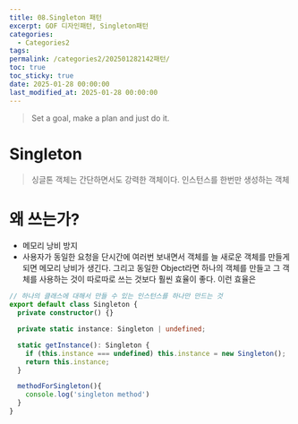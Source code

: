```yaml
---
title: 08.Singleton 패턴
excerpt: GOF 디자인패턴, Singleton패턴
categories:
  - Categories2
tags: 
permalink: /categories2/202501282142패턴/
toc: true
toc_sticky: true
date: 2025-01-28 00:00:00
last_modified_at: 2025-01-28 00:00:00
---
```

> Set a goal, make a plan and just do it.

# Singleton
> 싱글톤 객체는 간단하면서도 강력한 객체이다. 인스턴스를 한번만 생성하는 객체

# 왜 쓰는가?
- 메모리 낭비 방지
- 사용자가 동일한 요청을 단시간에 여러번 보내면서 객체를 늘 새로운 객체를 만들게 되면 메모리 낭비가 생긴다. 그리고 동일한 Object라면 하나의 객체를 만들고 그 객체를 사용하는 것이 따로따로 쓰는 것보다 훨씬 효율이 좋다. 이런 효율은 




```ts
// 하나의 클래스에 대해서 만들 수 있는 인스턴스를 하나만 만드는 것
export default class Singleton {
  private constructor() {}

  private static instance: Singleton | undefined;

  static getInstance(): Singleton {
    if (this.instance === undefined) this.instance = new Singleton();
    return this.instance;
  }

  methodForSingleton(){
    console.log('singleton method')
  }
}

```